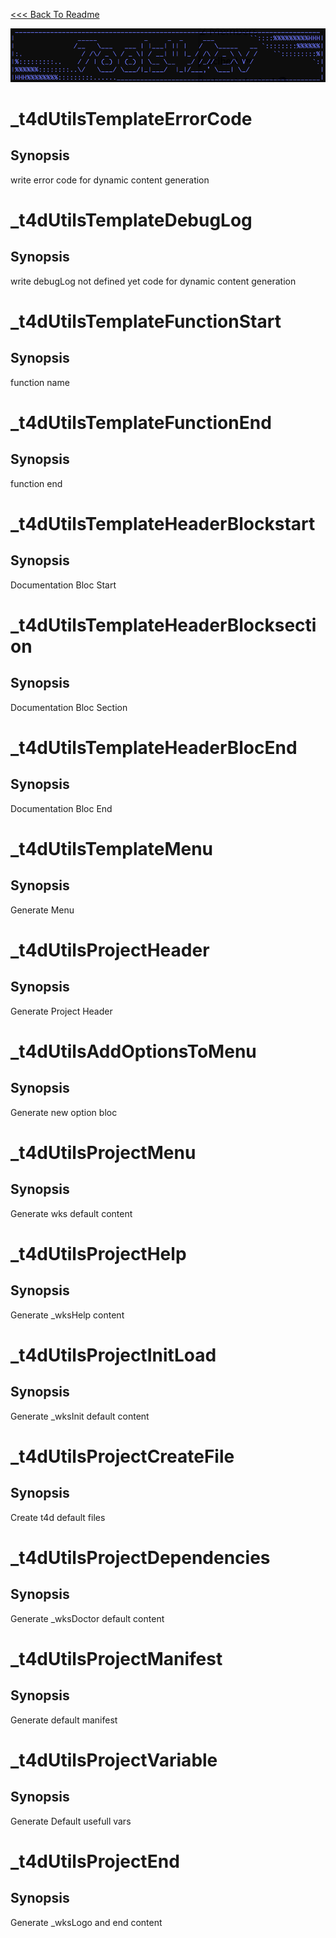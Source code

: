[<<< Back To Readme](../../../../README.md)
<p align="center">
    <img src="https://github.com/T4D-Suites/T4D-Ressources/blob/master/LogoT4D.png">
</p>

# _t4dUtilsTemplateErrorCode

## Synopsis
<p>write error code for dynamic content generation</p>



# _t4dUtilsTemplateDebugLog

## Synopsis
<p>write debugLog not defined yet code for dynamic content generation</p>



# _t4dUtilsTemplateFunctionStart

## Synopsis
<p>function name</p>



# _t4dUtilsTemplateFunctionEnd

## Synopsis
<p>function end</p>



# _t4dUtilsTemplateHeaderBlockstart

## Synopsis
<p>Documentation Bloc Start</p>



# _t4dUtilsTemplateHeaderBlocksection

## Synopsis
<p>Documentation Bloc Section</p>



# _t4dUtilsTemplateHeaderBlocEnd

## Synopsis
<p>Documentation Bloc End</p>



# _t4dUtilsTemplateMenu

## Synopsis
<p>Generate Menu</p>



# _t4dUtilsProjectHeader

## Synopsis
<p>Generate Project Header</p>



# _t4dUtilsAddOptionsToMenu

## Synopsis
<p>Generate new option bloc</p>



# _t4dUtilsProjectMenu

## Synopsis
<p>Generate wks default content</p>



# _t4dUtilsProjectHelp

## Synopsis
<p>Generate _wksHelp content</p>



# _t4dUtilsProjectInitLoad

## Synopsis
<p>Generate _wksInit default content</p>



# _t4dUtilsProjectCreateFile

## Synopsis
<p>Create t4d default files</p>



# _t4dUtilsProjectDependencies

## Synopsis
<p>Generate _wksDoctor default content</p>



# _t4dUtilsProjectManifest

## Synopsis
<p>Generate default manifest</p>



# _t4dUtilsProjectVariable

## Synopsis
<p>Generate Default usefull vars</p>



# _t4dUtilsProjectEnd

## Synopsis
<p>Generate _wksLogo and end content</p>



